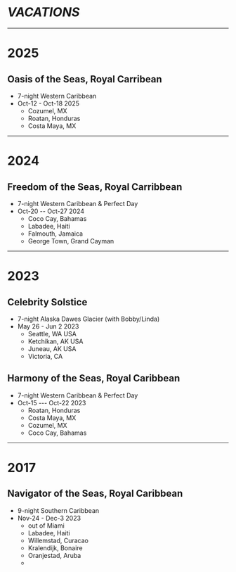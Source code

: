 # *VACATIONS*
---
# 2025 
## Oasis of the Seas, Royal Carribean
* 7-night Western Caribbean
* Oct-12 - Oct-18 2025
  * Cozumel, MX
  * Roatan, Honduras
  * Costa Maya, MX
  
---
# 2024
## Freedom of the Seas, Royal Carribbean
* 7-night Western Caribbean & Perfect Day
* Oct-20 -- Oct-27 2024
  * Coco Cay, Bahamas
  * Labadee, Haiti
  * Falmouth, Jamaica
  * George Town, Grand Cayman

---
# 2023
## Celebrity Solstice
* 7-night Alaska Dawes Glacier (with Bobby/Linda)
* May 26 - Jun 2 2023
  * Seattle, WA USA
  * Ketchikan, AK USA
  * Juneau, AK USA
  * Victoria, CA

## Harmony of the Seas, Royal Caribbean
* 7-night Western Caribbean & Perfect Day
* Oct-15 --- Oct-22 2023
  * Roatan, Honduras
  * Costa Maya, MX
  * Cozumel, MX
  * Coco Cay, Bahamas
    
---
# 2017
## Navigator of the Seas, Royal Caribbean
* 9-night Southern Caribbean
* Nov-24 - Dec-3 2023
  * out of Miami
  * Labadee, Haiti
  * Willemstad, Curacao
  * Kralendijk, Bonaire
  * Oranjestad, Aruba
  * 



